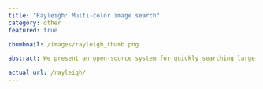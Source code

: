 ```yaml
---
title: "Rayleigh: Multi-color image search"
category: other
featured: true

thumbnail: /images/rayleigh_thumb.png

abstract: We present an open-source system for quickly searching large image collections by multiple colors given as a palette, or by color similarity to a query image.

actual_url: /rayleigh/
---
```

